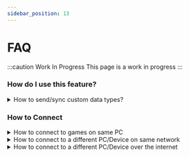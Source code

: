 ```yaml
---
sidebar_position: 13
---
```

# FAQ

:::caution Work In Progress
This page is a work in progress
:::

### How do I use this feature?

<details>
  <summary>How to send/sync custom data types?</summary>
  
  Mirage can automatically create serialization functions for many custom data types when your scripts are compiled.

  For example, Mirage will automatically create a function for `MyCustomStruct` so that it can be sent without any extra work.

  ```cs
  [ClientRpc]
  public void RpcDoSomething(MyCustomStruct data)
  {
      // do stuff here
  }

  struct MyCustomStruct
  {
      int someNumber;
      Vector3 somePosition;
  }
  ```

  For More details 
  - [Data Types](/docs/guides/serialization/data-types)
  - [Serialization](/docs/guides/serialization/advanced)

</details>


### How to Connect

<details>
  <summary>How to connect to games on same PC</summary>

  Make sure the Network Address field on NetworkManager or the Hud is set up `localHost`
</details>

<details>
  <summary>How to connect to a different PC/Device on same network</summary>

  Set the Network Address field to the LAN IP of the host `192.168.x.x`

  *In some cases, you may need additional steps, check below*

  To check IP on Windows you can open PowerShell and use the `ipconfig` command, then under your current adapter (ethernet/wifi/etc) look for `IPv4 Address`

  ` IPv4 Address. . . . . . . . . . . : 192.168.x.x `
</details>

<details>
  <summary>How to connect to a different PC/Device over the internet</summary>

  Set the Network Address field to be the IP address of the host (google 'whats my IP')

  > This section does not cover relays/dedicated vps/headless features

  For this to work, you will need to do **some** of the following, most of these depend on your set-up and router

  - **Port forward**:  
  You'll have to log in to your router.
    - Forward your game port (default is 7777) for your PC's local IP. (192.168.1.20 for example) 

  - **PC Firewalls**: 
    - You can turn it off for a quick test (And turn it back on later)
    - manually allow the editor and any builds you create in firewalls settings.

  - Try from a build rather than the Unity Editor
  
  - Some anti-virus/phones may have additional blocking.
    - You can turn it off for a quick test (And turn it back on later)
  
  - In rare cases ISPs or companies/schools block ports and connections, this is harder to adjust yourself.
    If you need more help it is best to google for a guide for your setup and router.
    An alternative to the above is to use a dedicated server (VPS) or use a relay.


</details>
